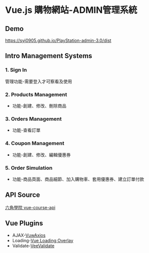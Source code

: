 # Vue.js 購物網站-ADMIN管理系統

## Demo
https://syj0905.github.io/PlayStation-admin-3.0/dist
## Intro Management Systems

### 1. Sign In

管理功能-需要登入才可察看及使用

### 2. Products Management

* 功能-創建、修改、刪除商品

### 3. Orders Management

* 功能-查看訂單

### 4. Coupon Management

* 功能-創建、修改、編輯優惠券

### 5. Order Simulation

* 功能-商品頁面、商品細節、加入購物車、套用優惠券、建立訂單付款

## API Source
[六角學院 vue-course-api](https://github.com/hexschool/vue-course-api-wiki/wiki)

##  Vue Plugins
* AJAX-[VuwAxios](https://www.npmjs.com/package/vue-axios)
* Loading-[Vue Loading Overlay](https://github.com/ankurk91/vue-loading-overlay)
* Validate-[VeeValidate](https://github.com/baianat/vee-validate)
